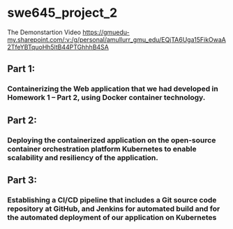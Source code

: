 # swe645_project_2

The Demonstartion Video
https://gmuedu-my.sharepoint.com/:v:/g/personal/amullurr_gmu_edu/EQjTA6Uga15FikOwaA2TfeYBTquoHh5ltB44PTGhhhB4SA


## Part 1: 
### Containerizing the Web application that we had developed in Homework 1 – Part 2, using Docker container technology.


## Part 2:
### Deploying the containerized application on the open-source container orchestration platform Kubernetes to enable scalability and resiliency of the application.

## Part 3:
### Establishing a CI/CD pipeline that includes a Git source code repository at GitHub, and Jenkins for automated build and for the automated deployment of our application on Kubernetes


